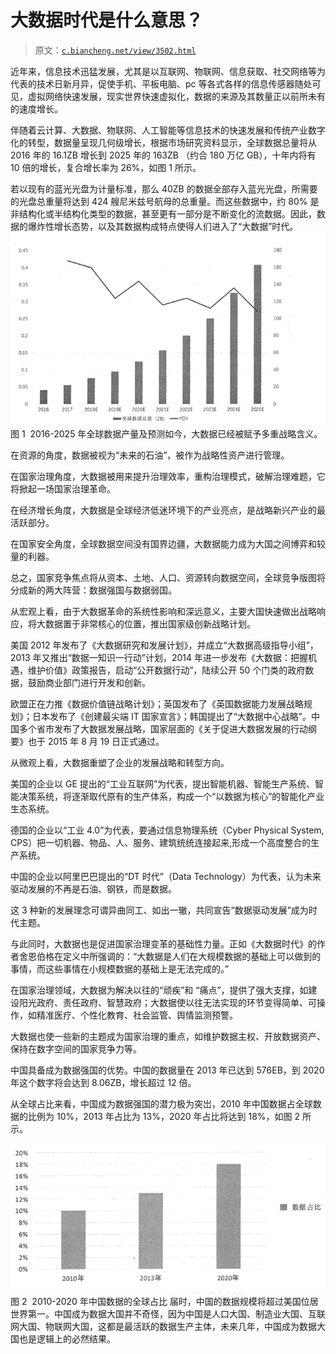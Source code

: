 # 大数据时代是什么意思？

> 原文：[`c.biancheng.net/view/3502.html`](http://c.biancheng.net/view/3502.html)

近年来，信息技术迅猛发展，尤其是以互联网、物联网、信息获取、社交网络等为代表的技术日新月异，促使手机、平板电脑、pc 等各式各样的信息传感器随处可见，虚拟网络快速发展，现实世界快速虚拟化，数据的来源及其数量正以前所未有的速度增长。

伴随着云计算、大数据、物联网、人工智能等信息技术的快速发展和传统产业数字化的转型，数据量呈现几何级增长，根据市场研究资料显示，全球数据总量将从 2016 年的 16.1ZB 增长到 2025 年的 163ZB （约合 180 万亿 GB），十年内将有 10 倍的增长，复合增长率为 26%，如图 1 所示。

若以现有的蓝光光盘为计量标准，那么 40ZB 的数据全部存入蓝光光盘，所需要的光盘总重量将达到 424 艘尼米兹号航母的总重量。而这些数据中，约 80% 是非结构化或半结构化类型的数据，甚至更有一部分是不断变化的流数据。因此，数据的爆炸性增长态势，以及其数据构成特点使得人们进入了“大数据”时代。![2016-2025 年全球数据产量及预测](img/8f156ad56734e67bbd5cd15fa986e670.png)
图 1  2016-2025 年全球数据产量及预测如今，大数据已经被赋予多重战略含义。

在资源的角度，数据被视为“未来的石油”，被作为战略性资产进行管理。

在国家治理角度，大数据被用来提升治理效率，重构治理模式，破解治理难题，它将掀起一场国家治理革命。

在经济增长角度，大数据是全球经济低迷环境下的产业亮点，是战略新兴产业的最活跃部分。

在国家安全角度，全球数据空间没有国界边疆，大数据能力成为大国之间博弈和较量的利器。

总之，国家竞争焦点将从资本、土地、人口、资源转向数据空间，全球竞争版图将分成新的两大阵营：数据强国与数据弱国。

从宏观上看，由于大数据革命的系统性影响和深远意义，主要大国快速做出战略响应，将大数据置于非常核心的位置，推出国家级创新战略计划。

美国 2012 年发布了《大数据研究和发展计划》，并成立“大数据高级指导小组”，2013 年又推出“数据一知识一行动”计划，2014 年进一步发布《大数据：把握机遇，维护价值》政策报告，启动“公开数据行动”，陆续公开 50 个门类的政府数据，鼓励商业部门进行开发和创新。

欧盟正在力推《数据价值链战略计划》；英国发布了《英国数据能力发展战略规划》；日本发布了《创建最尖端 IT 国家宣言》；韩国提出了“大数据中心战略”。中国多个省市发布了大数据发展战略，国家层面的《关于促进大数据发展的行动纲要》也于 2015 年 8 月 19 日正式通过。

从微观上看，大数据重塑了企业的发展战略和转型方向。

美国的企业以 GE 提出的“工业互联网”为代表，提出智能机器、智能生产系统、智能决策系统，将逐渐取代原有的生产体系，构成一个“以数据为核心”的智能化产业生态系统。

德国的企业以“工业 4.0”为代表，要通过信息物理系统（Cyber Physical System, CPS）把一切机器、物品、人、服务、建筑统统连接起来,形成一个高度整合的生产系统。

中国的企业以阿里巴巴提出的“DT 时代”（Data Technology）为代表，认为未来驱动发展的不再是石油、钢铁，而是数据。

这 3 种新的发展理念可谓异曲同工、如出一辙，共同宣告“数据驱动发展”成为时代主题。

与此同时，大数据也是促进国家治理变革的基础性力量。正如《大数据时代》的作者舍恩伯格在定义中所强调的：“大数据是人们在大规模数据的基础上可以做到的事情，而这些事情在小规模数据的基础上是无法完成的。”

在国家治理领域，大数据为解决以往的“顽疾”和 “痛点”，提供了强大支撑，如建设阳光政府、责任政府、智慧政府；大数据使以往无法实现的环节变得简单、可操作，如精准医疗、个性化教育、社会监管、舆情监测预警。

大数据也使一些新的主题成为国家治理的重点，如维护数据主权、开放数据资产、保持在数字空间的国家竞争力等。

中国具备成为数据强国的优势。中国的数据量在 2013 年已达到 576EB，到 2020 年这个数字将会达到 8.06ZB，增长超过 12 倍。

从全球占比来看，中国成为数据强国的潜力极为突岀，2010 年中国数据占全球数据的比例为 10%，2013 年占比为 13%，2020 年占比将达到 18%，如图 2 所示。

![2010-2020 年中国数据的全球占比](img/79b6c0883cc7fac2a9b218277246d397.png)
图 2  2010-2020 年中国数据的全球占比
届时，中国的数据规模将超过美国位居世界第一。中国成为数据大国并不奇怪，因为中国是人口大国、制造业大国、互联网大国、物联网大国，这都是最活跃的数据生产主体，未来几年，中国成为数据大国也是逻辑上的必然结果。